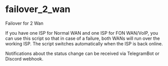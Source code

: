 # failover_2_wan
Failover for 2 Wan

If you have one ISP for Normal WAN and one ISP for FON WAN/VoIP, you can use this script so that in case of a failure, both WANs will run over the working ISP. The script switches automatically when the ISP is back online. 

Notifications about the status change can be received via TelegramBot or Discord webhook.

